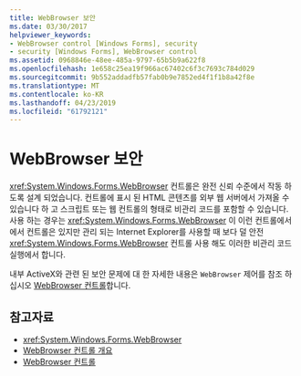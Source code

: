 ```yaml
---
title: WebBrowser 보안
ms.date: 03/30/2017
helpviewer_keywords:
- WebBrowser control [Windows Forms], security
- security [Windows Forms], WebBrowser control
ms.assetid: 0968846e-48ee-485a-9797-65b5b9a622f8
ms.openlocfilehash: 1e658c25ea19f966ac67402c6f3c7693c784d029
ms.sourcegitcommit: 9b552addadfb57fab0b9e7852ed4f1f1b8a42f8e
ms.translationtype: MT
ms.contentlocale: ko-KR
ms.lasthandoff: 04/23/2019
ms.locfileid: "61792121"
---
```

# <a name="webbrowser-security"></a>WebBrowser 보안
<xref:System.Windows.Forms.WebBrowser> 컨트롤은 완전 신뢰 수준에서 작동 하도록 설계 되었습니다. 컨트롤에 표시 된 HTML 콘텐츠를 외부 웹 서버에서 가져올 수 있습니다 하 고 스크립트 또는 웹 컨트롤의 형태로 비관리 코드를 포함할 수 있습니다. 사용 하는 경우는 <xref:System.Windows.Forms.WebBrowser> 이 이런 컨트롤에서에서 컨트롤은 있지만 관리 되는 Internet Explorer를 사용할 때 보다 덜 안전 <xref:System.Windows.Forms.WebBrowser> 컨트롤 사용 해도 이러한 비관리 코드 실행에서 합니다.  
  
 내부 ActiveX와 관련 된 보안 문제에 대 한 자세한 내용은 `WebBrowser` 제어를 참조 하십시오 [WebBrowser 컨트롤](https://go.microsoft.com/fwlink/?LinkId=198812)합니다.  
  
## <a name="see-also"></a>참고자료

- <xref:System.Windows.Forms.WebBrowser>
- [WebBrowser 컨트롤 개요](webbrowser-control-overview.md)
- [WebBrowser 컨트롤](https://go.microsoft.com/fwlink/?LinkId=198812)
